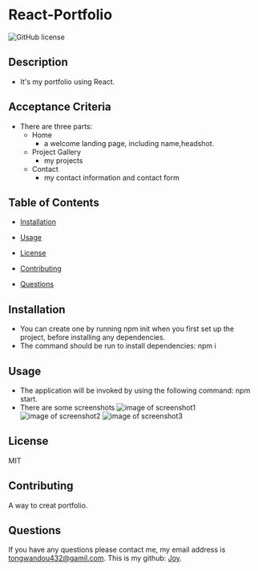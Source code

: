 # React-Portfolio
![GitHub license](https://img.shields.io/badge/license-MIT-blue.svg)

## Description
* It's my portfolio using React.


## Acceptance Criteria
* There are three parts:
    * Home
        * a welcome landing page, including name,headshot.
    * Project Gallery
        * my projects
    * Contact
        * my contact information and contact form
 
## Table of Contents 

* [Installation](#installation)

* [Usage](#usage)

* [License](#license)

* [Contributing](#contributing)

* [Questions](#questions)

## Installation
* You can create one by running npm init when you first set up the project, before installing any dependencies.
* The command should be run to install dependencies: npm i

## Usage
* The application will be invoked by using the following command: npm start.
* There are some screenshots
![image of screenshot1](1.png)
![image of screenshot2](2.png)
![image of screenshot3](3.png)


## License

MIT
  
## Contributing
A way to creat portfolio.



## Questions

If you have any questions please contact me, my email address is tongwandou432@gamil.com. 
This is my github: [Joy](https://github.com/joy-hui).



